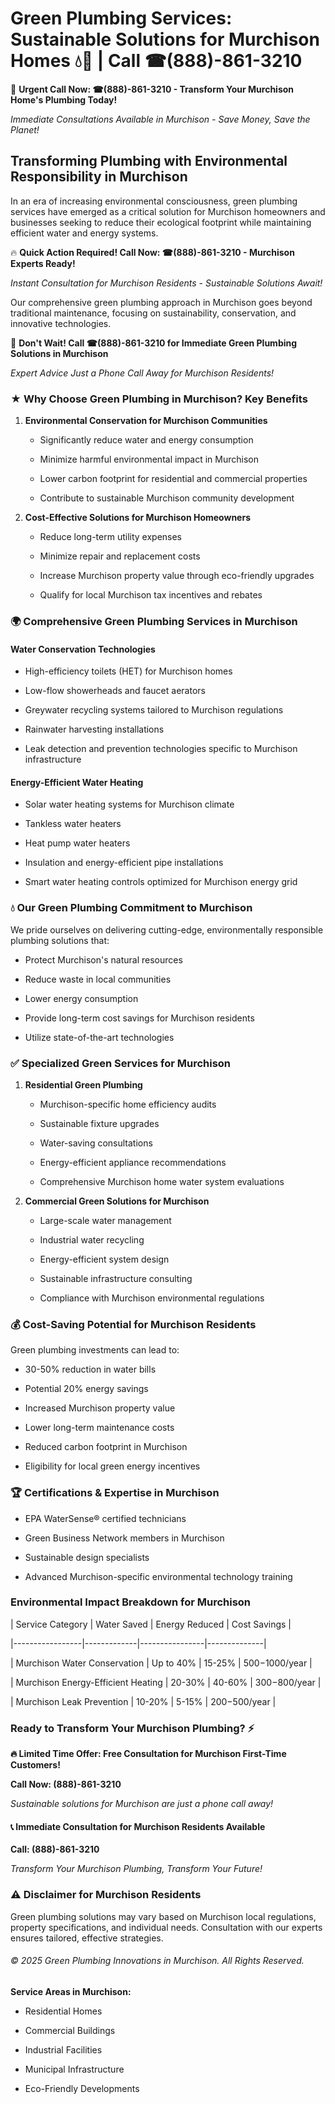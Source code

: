 # Green Plumbing Services: Sustainable Solutions for Murchison Homes 💧🌿 | Call ☎(888)-861-3210

🚨 **Urgent Call Now: ☎(888)-861-3210 - Transform Your Murchison Home's Plumbing Today!**
*Immediate Consultations Available in Murchison - Save Money, Save the Planet!*

## Transforming Plumbing with Environmental Responsibility in Murchison

In an era of increasing environmental consciousness, green plumbing services have emerged as a critical solution for Murchison homeowners and businesses seeking to reduce their ecological footprint while maintaining efficient water and energy systems. 

🔥 **Quick Action Required! Call Now: ☎(888)-861-3210 - Murchison Experts Ready!**
*Instant Consultation for Murchison Residents - Sustainable Solutions Await!*

Our comprehensive green plumbing approach in Murchison goes beyond traditional maintenance, focusing on sustainability, conservation, and innovative technologies.

🚨 **Don't Wait! Call ☎(888)-861-3210 for Immediate Green Plumbing Solutions in Murchison**
*Expert Advice Just a Phone Call Away for Murchison Residents!*

### ★ Why Choose Green Plumbing in Murchison? Key Benefits

1. **Environmental Conservation for Murchison Communities** 
   - Significantly reduce water and energy consumption
   - Minimize harmful environmental impact in Murchison
   - Lower carbon footprint for residential and commercial properties
   - Contribute to sustainable Murchison community development

2. **Cost-Effective Solutions for Murchison Homeowners** 
   - Reduce long-term utility expenses
   - Minimize repair and replacement costs
   - Increase Murchison property value through eco-friendly upgrades
   - Qualify for local Murchison tax incentives and rebates

### 🌍 Comprehensive Green Plumbing Services in Murchison

#### Water Conservation Technologies
- High-efficiency toilets (HET) for Murchison homes
- Low-flow showerheads and faucet aerators
- Greywater recycling systems tailored to Murchison regulations
- Rainwater harvesting installations
- Leak detection and prevention technologies specific to Murchison infrastructure

#### Energy-Efficient Water Heating
- Solar water heating systems for Murchison climate
- Tankless water heaters
- Heat pump water heaters
- Insulation and energy-efficient pipe installations
- Smart water heating controls optimized for Murchison energy grid

### 💧 Our Green Plumbing Commitment to Murchison

We pride ourselves on delivering cutting-edge, environmentally responsible plumbing solutions that:
- Protect Murchison's natural resources
- Reduce waste in local communities
- Lower energy consumption
- Provide long-term cost savings for Murchison residents
- Utilize state-of-the-art technologies

### ✅ Specialized Green Services for Murchison

1. **Residential Green Plumbing**
   - Murchison-specific home efficiency audits
   - Sustainable fixture upgrades
   - Water-saving consultations
   - Energy-efficient appliance recommendations
   - Comprehensive Murchison home water system evaluations

2. **Commercial Green Solutions for Murchison**
   - Large-scale water management
   - Industrial water recycling
   - Energy-efficient system design
   - Sustainable infrastructure consulting
   - Compliance with Murchison environmental regulations

### 💰 Cost-Saving Potential for Murchison Residents

Green plumbing investments can lead to:
- 30-50% reduction in water bills
- Potential 20% energy savings
- Increased Murchison property value
- Lower long-term maintenance costs
- Reduced carbon footprint in Murchison
- Eligibility for local green energy incentives

### 🏆 Certifications & Expertise in Murchison

- EPA WaterSense® certified technicians
- Green Business Network members in Murchison
- Sustainable design specialists
- Advanced Murchison-specific environmental technology training

### Environmental Impact Breakdown for Murchison

| Service Category | Water Saved | Energy Reduced | Cost Savings |
|-----------------|-------------|----------------|--------------|
| Murchison Water Conservation | Up to 40% | 15-25% | $500-$1000/year |
| Murchison Energy-Efficient Heating | 20-30% | 40-60% | $300-$800/year |
| Murchison Leak Prevention | 10-20% | 5-15% | $200-$500/year |

### Ready to Transform Your Murchison Plumbing? ⚡

**🔥 Limited Time Offer: Free Consultation for Murchison First-Time Customers!**

**Call Now: (888)-861-3210**
*Sustainable solutions for Murchison are just a phone call away!*

#### 📞 Immediate Consultation for Murchison Residents Available

**Call: (888)-861-3210**
*Transform Your Murchison Plumbing, Transform Your Future!*

### ⚠️ Disclaimer for Murchison Residents

Green plumbing solutions may vary based on Murchison local regulations, property specifications, and individual needs. Consultation with our experts ensures tailored, effective strategies.

###### © 2025 Green Plumbing Innovations in Murchison. All Rights Reserved.

**Service Areas in Murchison:** 
- Residential Homes
- Commercial Buildings
- Industrial Facilities
- Municipal Infrastructure
- Eco-Friendly Developments